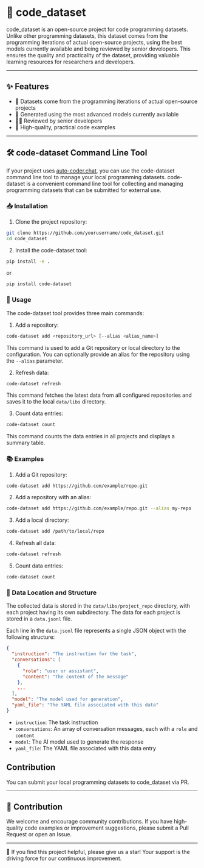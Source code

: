 
# 🚀 code_dataset

code_dataset is an open-source project for code programming datasets. Unlike other programming datasets, this dataset comes from the programming iterations of actual open-source projects, using the best models currently available and being reviewed by senior developers. This ensures the quality and practicality of the dataset, providing valuable learning resources for researchers and developers.

---

## ✨ Features

- 🌟 Datasets come from the programming iterations of actual open-source projects
- 🤖 Generated using the most advanced models currently available
- 👨‍💻 Reviewed by senior developers
- 💎 High-quality, practical code examples

---

## 🛠 code-dataset Command Line Tool

If your project uses [auto-coder.chat](https://auto-coder.chat), you can use the code-dataset command line tool to manage your local programming datasets. code-dataset is a convenient command line tool for collecting and managing programming datasets that can be submitted for external use.

### 📥 Installation

1. Clone the project repository:

```bash
git clone https://github.com/yourusername/code_dataset.git
cd code_dataset
```

2. Install the code-dataset tool:

```bash
pip install -e .
```

or

```bash
pip install code-dataset
```

### 🔧 Usage

The code-dataset tool provides three main commands:

1. Add a repository:

```bash
code-dataset add <repository_url> [--alias <alias_name>]
```

This command is used to add a Git repository or local directory to the configuration. You can optionally provide an alias for the repository using the `--alias` parameter.

2. Refresh data:

```bash
code-dataset refresh
```

This command fetches the latest data from all configured repositories and saves it to the local `data/libs` directory.

3. Count data entries:

```bash
code-dataset count
```

This command counts the data entries in all projects and displays a summary table.

### 📚 Examples

1. Add a Git repository:

```bash
code-dataset add https://github.com/example/repo.git
```

2. Add a repository with an alias:

```bash
code-dataset add https://github.com/example/repo.git --alias my-repo
```

3. Add a local directory:

```bash
code-dataset add /path/to/local/repo
```

4. Refresh all data:

```bash
code-dataset refresh
```

5. Count data entries:

```bash
code-dataset count
```

### 📂 Data Location and Structure

The collected data is stored in the `data/libs/project_repo` directory, with each project having its own subdirectory. The data for each project is stored in a `data.jsonl` file.

Each line in the `data.jsonl` file represents a single JSON object with the following structure:

```json
{
  "instruction": "The instruction for the task",
  "conversations": [
    {
      "role": "user or assistant",
      "content": "The content of the message"
    },
    ...
  ],
  "model": "The model used for generation",
  "yaml_file": "The YAML file associated with this data"
}
```

- `instruction`: The task instruction
- `conversations`: An array of conversation messages, each with a `role` and `content`
- `model`: The AI model used to generate the response
- `yaml_file`: The YAML file associated with this data entry

## Contribution

You can submit your local programming datasets to code_dataset via PR.

---

## 🤝 Contribution

We welcome and encourage community contributions. If you have high-quality code examples or improvement suggestions, please submit a Pull Request or open an Issue.

---

🌟 If you find this project helpful, please give us a star! Your support is the driving force for our continuous improvement.
